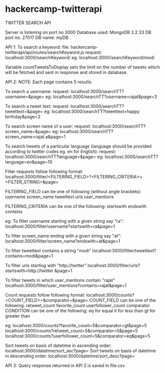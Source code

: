 # hackercamp-twitterapi
TWITTER SEARCH API

Server is listening on port no 3000
Database used: MongoDB 2.2.33
DB port no: 27017
DB name: myDB


API 1:
To search a keyword:
file: hackercamp-twitterapi/api/routes/searchKeyword.js
request: localhost:3000/searchKeyword/<key word>
eg: localhost:3000/searchKeyword/modi

Variable countTweetsToDisplay sets the limit on the number of tweets which will be fetched and sent in response and stored in database.


API 2:
NOTE: Each page contains 5 results.

To search a username:
request: localhost:3000/searchTT?username=<username>&page=<page no>
eg: localhost:3000/searchTT?username=rajat&page=3

To search a tweet text:
request: localhost:3000/searchTT?tweettext=<text of tweet>&page=<page no>
eg: localhost:3000/searchTT?tweettext=happy birthday&page=2
  
To search screen name of a user:
request: localhost:3000/searchTT?screen_name=<screen name>&page=<page no>
eg: localhost:3000/searchTT?screen_name=rajat.a&page=1
  
To search tweets of a particular language (language should be provided according to twitter codes eg. en for English):
request: localhost:3000/searchTT?language=<language code>&page=<page no>
eg: localhost:3000/searchTT?language=en&page=10


Filter requests follow following format:
localhost:3000/filter/<FILTERING_FIELD>?<FILTERING_CRITERIA>=<FILTER_STRING>&page=<page no>

FILTERING_FIELD can be one of following (without angle brackets):
  username
  screen_name
  tweettext
  urls
  user_mentions
  
FILTERING_CRITERIA can be one of the following:
  startswith
  endswith
  contains

eg:
To filter username starting with a given string say "ra":
localhost:3000/filter/username?startswith=ra&page=1

To filter screen_name ending with a given string say "at":
localhost:3000/filter/screen_name?endswith=at&page=1

To filter tweettext contains a string "modi"
localhost:3000/filter/tweettext?contains=modi&page=1

To filter urls starting with "http://twitter"
localhost:3000/filter/urls?startswith=http://twitter &page=1

To filter tweets in which user_mentions contain "rajat"
localhost:3000/filter/user_mentions?contains=rajat&page=1


Count requests follow following format:
localhost:3000/counts?<COUNT_FIELD>=<VALUE>&comparator=<CONDITION>&page=<PAGE NO>
COUNT_FIELD can be one of the following:
  retweet_count
  favorite_count
  userfollower_count
comparator CONDITION can be one of the following:
  eq for equal
  lt for less than
  gt for greater than
  
eg:
localhost:3000/counts?favorite_count=5&comparator=gt&page=5
localhost:3000/counts?retweet_count=5&comparator=lt&page=5
localhost:3000/counts?userfollower_count=5&comparator=eq&page=5


Sort tweets on basis of datetime in ascending order:
localhost:3000/datetime/sort_asc?page=<page no>
Sort tweets on basis of datetime in descending order:
localhost:3000/datetime/sort_desc?page=<page no>



API 3:
Query response returned in API 2 is saved in file.csv






